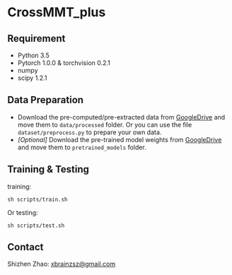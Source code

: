 # CrossMMT_plus
  
## Requirement   
* Python 3.5 
* Pytorch 1.0.0 & torchvision 0.2.1
* numpy
* scipy 1.2.1 

## Data Preparation
- Download the pre-computed/pre-extracted data from [GoogleDrive](https://drive.google.com/drive/folders/1Nbx5Oa5746_uAcuRi73DmuhQhrxvrAc9?usp=sharing) and move them to ```data/processed``` folder. Or you can use the file ```dataset/preprocess.py``` to prepare your own data.
- *[Optional]* Download the pre-trained model weights from [GoogleDrive](https://drive.google.com/drive/folders/1LtTjWeGuLNvQYMTjdrYbdVjbxr7bLQQC?usp=sharing) and move them to ```pretrained_models``` folder.

## Training & Testing

training:  
```
sh scripts/train.sh  
```
Or testing:
```
sh scripts/test.sh  
```

## Contact

Shizhen Zhao: xbrainzsz@gmail.com
